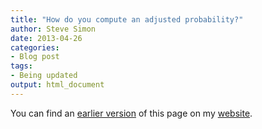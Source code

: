 ```yaml
---
title: "How do you compute an adjusted probability?"
author: Steve Simon
date: 2013-04-26
categories:
- Blog post
tags:
- Being updated
output: html_document
---
```


You can find an [earlier version][sim1] of this page on my [website][sim2].

[sim1]: http://www.pmean.com/13/adjusted.html
[sim2]: http://www.pmean.com
